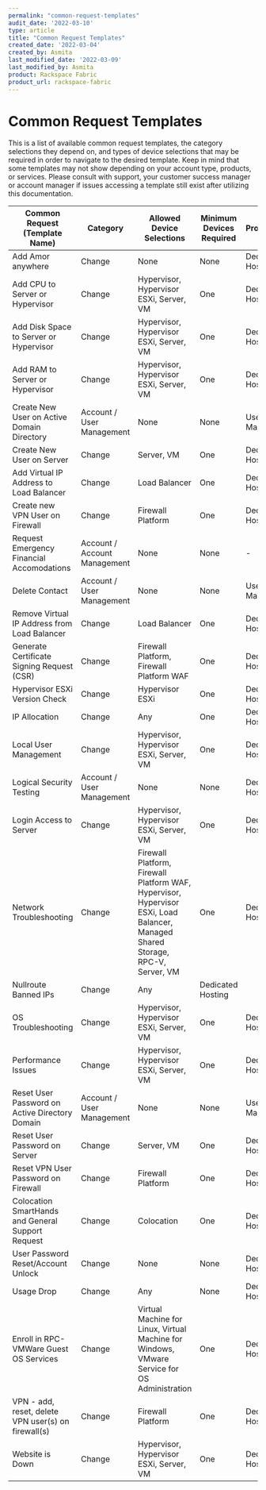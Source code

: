 ```yaml
---
permalink: "common-request-templates"
audit_date: '2022-03-10'
type: article
title: "Common Request Templates"
created_date: '2022-03-04'
created_by: Asmita
last_modified_date: '2022-03-09'
last_modified_by: Asmita
product: Rackspace Fabric
product_url: rackspace-fabric
---
```


# Common Request Templates
This is a list of available common request templates, the category selections they depend on, and types of device selections that may be required in order to navigate to the desired template. Keep in mind that some templates may not show depending on your account type, products, or services. Please consult with support, your customer success manager or account manager if issues accessing a template still exist after utilizing this documentation.

| **Common Request (Template Name)**| **Category** | **Allowed Device Selections** | **Minimum Devices Required** |**Product/Service**|
| ----------------------------- | -------- | ------------------- | ------------------------ |------ |
| Add Amor anywhere| Change | None | None | Dedicated Hosting |
| Add CPU to Server or Hypervisor | Change  | Hypervisor, Hypervisor ESXi, Server, VM | One | Dedicated Hosting |                          
| Add Disk Space to Server or Hypervisor | Change | Hypervisor, Hypervisor ESXi, Server, VM | One |  Dedicated Hosting |
| Add RAM to Server or Hypervisor | Change | Hypervisor, Hypervisor ESXi, Server, VM | One |  Dedicated Hosting |
| Create New User on Active Domain Directory | Account / User Management | None | None | User Management |
| Create New User on Server | Change | Server, VM | One | Dedicated Hosting |
| Add Virtual IP Address to Load Balancer | Change | Load Balancer | One | Dedicated Hosting |
| Create new VPN User on Firewall | Change | Firewall Platform | One |Dedicated Hosting |
| Request Emergency Financial Accomodations | Account / Account Management | None | None | - |
| Delete Contact | Account / User Management | None | None | User Management |
| Remove Virtual IP Address from Load Balancer | Change | Load Balancer | One | Dedicated Hosting |
| Generate Certificate Signing Request (CSR) | Change | Firewall Platform, Firewall Platform WAF | One |  Dedicated Hosting |
| Hypervisor ESXi Version Check | Change | Hypervisor ESXi | One |Dedicated Hosting |
| IP Allocation | Change | Any | One |Dedicated Hosting |
| Local User Management | Change | Hypervisor, Hypervisor ESXi, Server, VM | One | Dedicated Hosting |
| Logical Security Testing | Account / User Management | None | None |Dedicated Hosting |
| Login Access to Server | Change | Hypervisor, Hypervisor ESXi, Server, VM | One |Dedicated Hosting |
| Network Troubleshooting | Change | Firewall Platform, Firewall Platform WAF, Hypervisor, Hypervisor ESXi, Load Balancer, Managed Shared Storage, RPC-V, Server, VM | One |Dedicated Hosting |
| Nullroute Banned IPs | Change | Any | Dedicated Hosting |
| OS Troubleshooting | Change | Hypervisor, Hypervisor ESXi, Server, VM | One |Dedicated Hosting |
| Performance Issues | Change | Hypervisor, Hypervisor ESXi, Server, VM | One |Dedicated Hosting |
| Reset User Password on Active Directory Domain | Account / User Management | None | None | User Management |
| Reset User Password on Server | Change | Server, VM | One | Dedicated Hosting |
| Reset VPN User Password on Firewall | Change | Firewall Platform | One | Dedicated Hosting |
| Colocation SmartHands and General Support Request | Change | Colocation | One | Dedicated Hosting |
| User Password Reset/Account Unlock | Change | None | None | Dedicated Hosting |
| Usage Drop | Change | Any | None | Dedicated Hosting |
| Enroll in RPC-VMWare Guest OS Services | Change | Virtual Machine for Linux, Virtual Machine for Windows, VMware Service for OS Administration | One | Dedicated Hosting |
| VPN - add, reset, delete VPN user(s) on firewall(s) | Change | Firewall Platform | One | Dedicated Hosting | 
| Website is Down | Change | Hypervisor, Hypervisor ESXi, Server, VM | One |Dedicated Hosting |